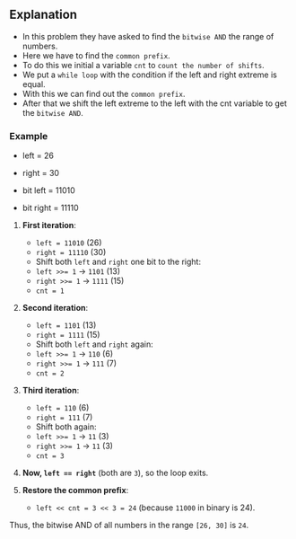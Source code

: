 ## Explanation
- In this problem they have asked to find the `bitwise AND` the range of numbers.
- Here we have to find the `common prefix`.
- To do this we initial a variable `cnt` to `count the number of shifts`.
- We put a `while loop` with the condition if the left and right extreme is equal.
- With this we can find out the `common prefix`. 
- After that we shift the left extreme to the left with the cnt variable to get the `bitwise AND`.
### Example
- left = 26  
- right = 30


- bit left  = 11010 
- bit right = 11110

1. **First iteration**:
    - `left = 11010` (26)
    - `right = 11110` (30)
    - Shift both `left` and `right` one bit to the right:
    - `left >>= 1` → `1101` (13)
    - `right >>= 1` → `1111` (15)
    - `cnt = 1`


2. **Second iteration**:
    - `left = 1101` (13)
    - `right = 1111` (15)
    - Shift both `left` and `right` again:
    - `left >>= 1` → `110` (6)
    - `right >>= 1` → `111` (7)
    - `cnt = 2`

3. **Third iteration**:
    - `left = 110` (6)
    - `right = 111` (7)
    - Shift both again:
    - `left >>= 1` → `11` (3)
    - `right >>= 1` → `11` (3)
    - `cnt = 3`

4. **Now, `left == right`** (both are `3`), so the loop exits.

5. **Restore the common prefix**:
    - `left << cnt = 3 << 3 = 24` (because `11000` in binary is 24).

Thus, the bitwise AND of all numbers in the range `[26, 30]` is `24`.




